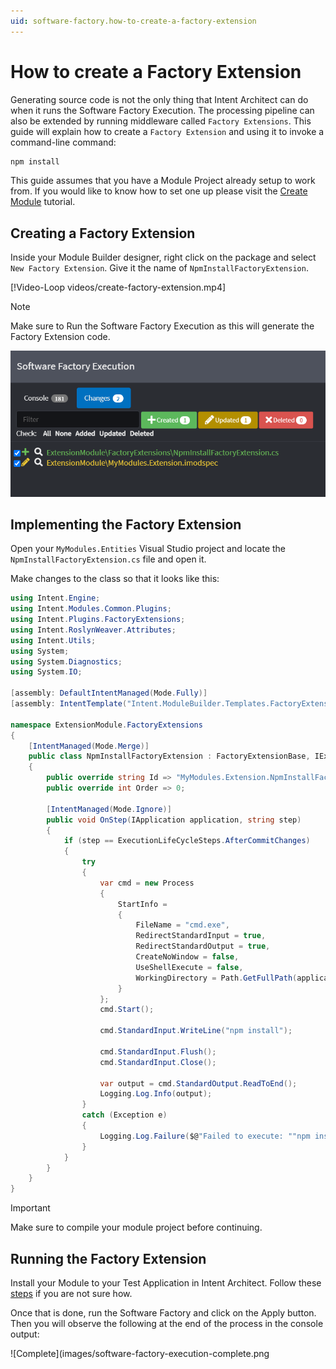 ```yaml
---
uid: software-factory.how-to-create-a-factory-extension
---
```

# How to create a Factory Extension

Generating source code is not the only thing that Intent Architect can do when it runs the Software Factory Execution. The processing pipeline can also be extended by running middleware called `Factory Extensions`.
This guide will explain how to create a `Factory Extension` and using it to invoke a command-line command:

```cmd
npm install
```

This guide assumes that you have a Module Project already setup to work from. If you would like to know how to set one up please visit the [Create Module](xref:tutorials.create-a-module.introduction) tutorial.

## Creating a Factory Extension

Inside your Module Builder designer, right click on the package and select `New Factory Extension`.
Give it the name of `NpmInstallFactoryExtension`.

[!Video-Loop videos/create-factory-extension.mp4]

> [!NOTE]
> Make sure to Run the Software Factory Execution as this will generate the Factory Extension code.
>
> ![Software Factory Run](images/software-factory-execution-staging.png)

## Implementing the Factory Extension

Open your `MyModules.Entities` Visual Studio project and locate the `NpmInstallFactoryExtension.cs` file and open it.

Make changes to the class so that it looks like this:

```csharp
using Intent.Engine;
using Intent.Modules.Common.Plugins;
using Intent.Plugins.FactoryExtensions;
using Intent.RoslynWeaver.Attributes;
using Intent.Utils;
using System;
using System.Diagnostics;
using System.IO;

[assembly: DefaultIntentManaged(Mode.Fully)]
[assembly: IntentTemplate("Intent.ModuleBuilder.Templates.FactoryExtension", Version = "1.0")]

namespace ExtensionModule.FactoryExtensions
{
    [IntentManaged(Mode.Merge)]
    public class NpmInstallFactoryExtension : FactoryExtensionBase, IExecutionLifeCycle
    {
        public override string Id => "MyModules.Extension.NpmInstallFactoryExtension";
        public override int Order => 0;

        [IntentManaged(Mode.Ignore)]
        public void OnStep(IApplication application, string step)
        {
            if (step == ExecutionLifeCycleSteps.AfterCommitChanges)
            {
                try
                {
                    var cmd = new Process
                    {
                        StartInfo =
                        {
                            FileName = "cmd.exe",
                            RedirectStandardInput = true,
                            RedirectStandardOutput = true,
                            CreateNoWindow = false,
                            UseShellExecute = false,
                            WorkingDirectory = Path.GetFullPath(application.RootLocation)
                        }
                    };
                    cmd.Start();

                    cmd.StandardInput.WriteLine("npm install");

                    cmd.StandardInput.Flush();
                    cmd.StandardInput.Close();

                    var output = cmd.StandardOutput.ReadToEnd();
                    Logging.Log.Info(output);
                }
                catch (Exception e)
                {
                    Logging.Log.Failure($@"Failed to execute: ""npm install"", Reason: {e.Message}");
                }
            }
        }
    }
}
```

> [!IMPORTANT]
> Make sure to compile your module project before continuing.

## Running the Factory Extension

Install your Module to your Test Application in Intent Architect. Follow these [steps](xref:tutorials.create-a-module.install-and-run-the-module#install-the-module) if you are not sure how.

Once that is done, run the Software Factory and click on the Apply button. Then you will observe the following at the end of the process in the console output:

![Complete](images/software-factory-execution-complete.png
